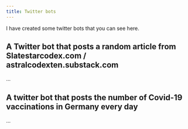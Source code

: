 ```yaml
---
title: Twitter bots	
---
```


I have created some twitter bots that you can see here. 

## A Twitter bot that posts a random article from Slatestarcodex.com / astralcodexten.substack.com

...

## A twitter bot that posts the number of Covid-19 vaccinations in Germany every day

...
